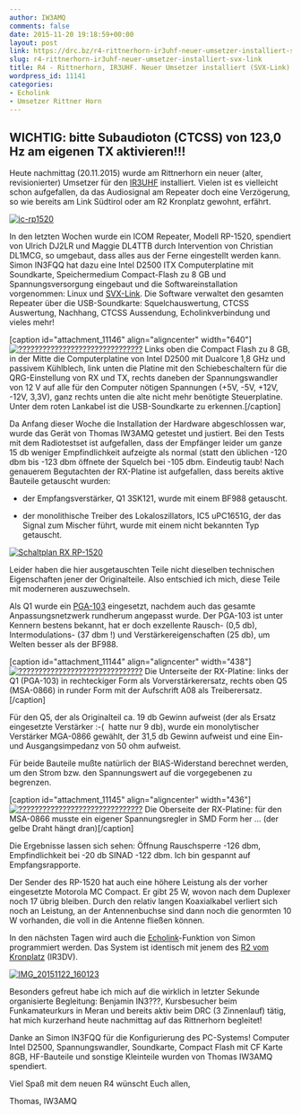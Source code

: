 ```yaml
---
author: IW3AMQ
comments: false
date: 2015-11-20 19:18:59+00:00
layout: post
link: https://drc.bz/r4-rittnerhorn-ir3uhf-neuer-umsetzer-installiert-svx-link/
slug: r4-rittnerhorn-ir3uhf-neuer-umsetzer-installiert-svx-link
title: R4 - Rittnerhorn, IR3UHF. Neuer Umsetzer installiert (SVX-Link)
wordpress_id: 11141
categories:
- Echolink
- Umsetzer Rittner Horn
---
```


## **WICHTIG: bitte Subaudioton (CTCSS) von 123,0 Hz am eigenen TX aktivieren!!!**


Heute nachmittag (20.11.2015) wurde am Rittnerhorn ein neuer (alter, revisionierter) Umsetzer für den [IR3UHF](https://drc.bz/relaisstandorte/rittner-horn-ir3w/) installiert. Vielen ist es vielleicht schon aufgefallen, da das Audiosignal am Repeater doch eine Verzögerung, so wie bereits am Link Südtirol oder am R2 Kronplatz gewohnt, erfährt.

[![ic-rp1520](https://drc.bz/wp-content/uploads/2015/11/ic-rp1520.jpg)](https://drc.bz/wp-content/uploads/2015/11/ic-rp1520.jpg)

In den letzten Wochen wurde ein ICOM Repeater, Modell RP-1520, spendiert von Ulrich DJ2LR und Maggie DL4TTB durch Intervention von Christian DL1MCG, so umgebaut, dass alles aus der Ferne eingestellt werden kann. Simon IN3FQQ hat dazu eine Intel D2500 ITX Computerplatine mit Soundkarte, Speichermedium Compact-Flash zu 8 GB und Spannungsversorgung eingebaut und die Softwareinstallation vorgenommen: Linux und [SVX-Link](http://svxlink.de/). Die Software verwaltet den gesamten Repeater über die USB-Soundkarte: Squelchauswertung, CTCSS Auswertung, Nachhang, CTCSS Aussendung, Echolinkverbindung und vieles mehr!

[caption id="attachment_11146" align="aligncenter" width="640"][![???????????????????????????????](https://drc.bz/wp-content/uploads/2015/11/IMG_20151117_213848.jpg)](https://drc.bz/wp-content/uploads/2015/11/IMG_20151117_213848.jpg) Links oben die Compact Flash zu 8 GB, in der Mitte die Computerplatine von Intel D2500 mit Dualcore 1,8 GHz und passivem Kühlblech, link unten die Platine mit den Schiebeschaltern für die QRG-Einstellung von RX und TX, rechts daneben der Spannungswandler von 12 V auf alle für den Computer nötigen Spannungen (+5V, -5V, +12V, -12V, 3,3V), ganz rechts unten die alte nicht mehr benötigte Steuerplatine. Unter dem roten Lankabel ist die USB-Soundkarte zu erkennen.[/caption]



Da Anfang dieser Woche die Installation der Hardware abgeschlossen war, wurde das Gerät von Thomas IW3AMQ getestet und justiert. Bei den Tests mit dem Radiotestset ist aufgefallen, dass der Empfänger leider um ganze 15 db weniger Empfindlichkeit aufzeigte als normal (statt den üblichen -120 dbm bis -123 dbm öffnete der Squelch bei -105 dbm. Eindeutig taub! Nach genauerem Begutachten der RX-Platine ist aufgefallen, dass bereits aktive Bauteile getauscht wurden:



	
  * der Empfangsverstärker, Q1 3SK121, wurde mit einem BF988 getauscht.

	
  * der monolithische Treiber des Lokaloszillators, IC5 uPC1651G, der das Signal zum Mischer führt, wurde mit einem nicht bekannten Typ getauscht.


[![Schaltplan RX RP-1520](https://drc.bz/wp-content/uploads/2015/11/Schaltplan-RX-RP-1520-1024x528.jpg)](https://drc.bz/wp-content/uploads/2015/11/Schaltplan-RX-RP-1520.jpg)

Leider haben die hier ausgetauschten Teile nicht dieselben technischen Eigenschaften jener der Originalteile. Also entschied ich mich, diese Teile mit moderneren auszuwechseln.

Als Q1 wurde ein [PGA-103](https://www.minicircuits.com/pdfs/PGA-103+.pdf) eingesetzt, nachdem auch das gesamte Anpassungsnetzwerk rundherum angepasst wurde. Der PGA-103 ist unter Kennern bestens bekannt, hat er doch exzellente Rausch- (0,5 db), Intermodulations- (37 dbm !) und Verstärkereigenschaften (25 db), um Welten besser als der BF988.

[caption id="attachment_11144" align="aligncenter" width="438"][![???????????????????????????????](https://drc.bz/wp-content/uploads/2015/11/IMG_20151117_204104.jpg)](https://drc.bz/wp-content/uploads/2015/11/IMG_20151117_204104.jpg) Die Unterseite der RX-Platine: links der Q1 (PGA-103) in rechteckiger Form als Vorverstärkerersatz, rechts oben Q5 (MSA-0866) in runder Form mit der Aufschrift A08 als Treiberersatz.[/caption]

Für den Q5, der als Originalteil ca. 19 db Gewinn aufweist (der als Ersatz eingesetzte Verstärker :-(  hatte nur 9 db), wurde ein monolytischer Verstärker MGA-0866 gewählt, der 31,5 db Gewinn aufweist und eine Ein- und Ausgangsimpedanz von 50 ohm aufweist.

Für beide Bauteile mußte natürlich der BIAS-Widerstand berechnet werden, um den Strom bzw. den Spannungswert auf die vorgegebenen zu begrenzen.

[caption id="attachment_11145" align="aligncenter" width="436"][![???????????????????????????????](https://drc.bz/wp-content/uploads/2015/11/IMG_20151117_212424.jpg)](https://drc.bz/wp-content/uploads/2015/11/IMG_20151117_212424.jpg) Die Oberseite der RX-Platine: für den MSA-0866 musste ein eigener Spannungsregler in SMD Form her ... (der gelbe Draht hängt dran)[/caption]

Die Ergebnisse lassen sich sehen: Öffnung Rauschsperre -126 dbm, Empfindlichkeit bei -20 db SINAD -122 dbm. Ich bin gespannt auf Empfangsrapporte.

Der Sender des RP-1520 hat auch eine höhere Leistung als der vorher eingesetzte Motorola MC Compact. Er gibt 25 W, wovon nach dem Duplexer noch 17 übrig bleiben. Durch den relativ langen Koaxialkabel verliert sich noch an Leistung, an der Antennenbuchse sind dann noch die genormten 10 W vorhanden, die voll in die Antenne fließen können.

In den nächsten Tagen wird auch die [Echolink](http://www.echolink.org)-Funktion von Simon programmiert werden. Das System ist identisch mit jenem des [R2 vom Kronplatz](https://drc.bz/relaisstandorte/kronplatz/) (IR3DV).

[![IMG_20151122_160123](https://drc.bz/wp-content/uploads/2015/11/IMG_20151122_160123-1024x614.jpg)](https://drc.bz/wp-content/uploads/2015/11/IMG_20151122_160123.jpg)

Besonders gefreut habe ich mich auf die wirklich in letzter Sekunde organisierte Begleitung: Benjamin IN3???, Kursbesucher beim Funkamateurkurs in Meran und bereits aktiv beim DRC (3 Zinnenlauf) tätig, hat mich kurzerhand heute nachmittag auf das Rittnerhorn begleitet!

Danke an Simon IN3FQQ für die Konfigurierung des PC-Systems! Computer Intel D2500, Spannungswandler, Soundkarte, Compact Flash mit CF Karte 8GB, HF-Bauteile und sonstige Kleinteile wurden von Thomas IW3AMQ spendiert.

Viel Spaß mit dem neuen R4 wünscht Euch allen,

Thomas, IW3AMQ

